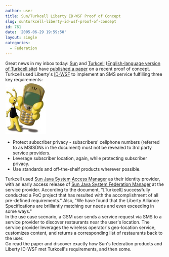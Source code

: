 ```yaml
---
author: user
title: Sun/Turkcell Liberty ID-WSF Proof of Concept
slug: sunturkcell-liberty-id-wsf-proof-of-concept
id: 761
date: '2005-06-29 19:59:50'
layout: single
categories:
  - Federation
---
```


Great news in my inbox today: [Sun](http://www.sun.com) and [Turkcell](http://www.turkcell.com.tr/) ([English-language version of Turkcell site](http://www.turkcell.com.tr/index/0,1028,300427,00.html)) have [published a paper](http://www.projectliberty.org/resources/whitepapers/turkcell_sun.pdf) on a recent proof of concept. Turkcell used Liberty's <acronym title="Identity Web Services Framework">ID-WSF</acronym> to implement an SMS service fulfilling three key requirements:  
![](images/2005_06_29_20-34-10-948_n2.jpg)

*   Protect subscriber privacy - subscribers' cellphone numbers (referred to as MSISDNs in the document) must not be revealed to 3rd party service providers.
*   Leverage subscriber location, again, while protecting subscriber privacy.
*   Use standards and off-the-shelf products wherever possible.

Turkcell used [Sun Java System Access Manager](http://www.sun.com/software/products/access_mgr/index.xml) as their identity provider, with an early access release of [Sun Java System Federation Manager](http://www.sun.com/software/products/federation_mgr/index.xml) at the service provider. According to the document, "[Turkcell] successfully conducted a PoC project that has resulted with the accomplishment of all pre-defined requirements." Also, "We have found that the Liberty Alliance Specifications are brilliantly matching our needs and even exceeding in some ways."   
In the use case scenario, a GSM user sends a service request via SMS to a service provider to discover restaurants near the user's location. The service provider leverages the wireless operator's geo-location service, customizes content, and returns a corresponding list of restaurants back to the user.  
Go read the paper and discover exactly how Sun's federation products and Liberty ID-WSF met Turkcell's requirements, and then some.
